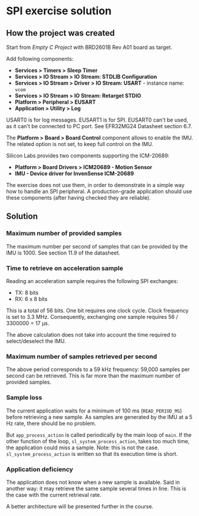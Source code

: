 # SPI exercise solution

## How the project was created

Start from *Empty C Project* with BRD2601B Rev A01 board as target.

Add following components:
* **Services > Timers > Sleep Timer**
* **Services > IO Stream > IO Stream: STDLIB Configuration**
* **Services > IO Stream > Driver > IO Stream: USART** - instance name: `vcom`
* **Services > IO Stream > IO Stream: Retarget STDIO**
* **Platform > Peripheral > EUSART**
* **Application > Utility > Log**

USART0 is for log messages. EUSART1 is for SPI. EUSART0 can't be used, as it can't be connected to PC port. See EFR32MG24 Datasheet section 6.7.

The **Platform > Board > Board Control** component allows to enable the IMU. The related option is not set, to keep full control on the IMU.

Silicon Labs provides two components supporting the ICM-20689:
* **Platform > Board Drivers > ICM20689 - Motion Sensor**
* **IMU - Device driver for InvenSense ICM-20689**

The exercise does not use them, in order to demonstrate in a simple way how to handle an SPI peripheral. A production-grade application should use these components (after having checked they are reliable).

## Solution

### Maximum number of provided samples

The maximum number per second  of samples that can be provided by the IMU is 1000. See section 11.9 of the datasheet.

### Time to retrieve on acceleration sample

Reading an acceleration sample requires the following SPI exchanges:
* TX: 8 bits
* RX: 6 x 8 bits

This is a total of 56 bits. One bit requires one clock cycle. Clock frequency is set to 3.3 MHz. Consequently, exchanging one sample requires 56 / 3300000 = 17 µs. 

The above calculation does not take into account the time required to select/deselect the IMU.

### Maximum number of samples retrieved per second

The above period corresponds to a 59 kHz frequency: 59,000 samples per second can be retrieved. This is far more than the maximum number of provided samples.

### Sample loss

The current application waits for a minimum of 100 ms (`READ_PERIOD_MS`) before retrieving a new sample. As samples are generated by the IMU at a 5 Hz rate, there should be no problem.

But `app_process_action` is called periodically by the main loop of `main`. If the other function of the loop, `sl_system_process_action`, takes too much time, the application could miss a sample. Note: this is not the case. `sl_system_process_action` is written so that its execution time is short.

### Application deficiency

The application does not know when a new sample is available. Said in another way: it may retrieve the same sample several times in line. This is the case with the current retrieval rate.

A better architecture will be presented further in the course.